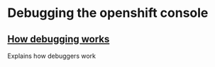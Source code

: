 # Debugging the openshift console

## [How debugging works](how-debugging-works.md)
Explains how debuggers work


